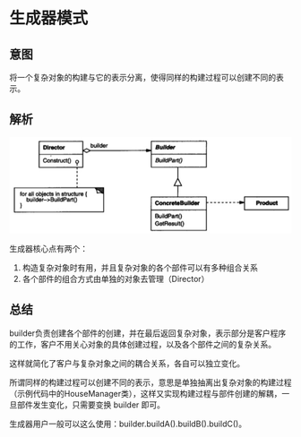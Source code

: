 # 生成器模式

## 意图

将一个复杂对象的构建与它的表示分离，使得同样的构建过程可以创建不同的表示。


## 解析


![](../../../../../img/builder.png)


生成器核心点有两个：

1. 构造复杂对象时有用，并且复杂对象的各个部件可以有多种组合关系
2. 各个部件的组合方式由单独的对象去管理（Director）

## 总结

builder负责创建各个部件的创建，并在最后返回复杂对象，表示部分是客户程序的工作，客户不用关心对象的具体创建过程，以及各个部件之间的复杂关系。

这样就简化了客户与复杂对象之间的耦合关系，各自可以独立变化。

所谓同样的构建过程可以创建不同的表示，意思是单独抽离出复杂对象的构建过程（示例代码中的HouseManager类），这样又实现构建过程与部件创建的解耦，一旦部件发生变化，只需要变换 builder 即可。

生成器用户一般可以这么使用：builder.buildA().buildB().buildC()。




